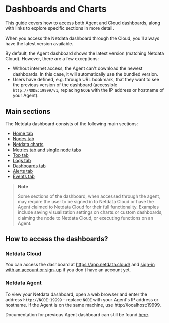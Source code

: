 # Dashboards and Charts

This guide covers how to access both Agent and Cloud dashboards, along with links to explore specific sections in more detail.

When you access the Netdata dashboard through the Cloud, you'll always have the latest version available.

By default, the Agent dashboard shows the latest version (matching Netdata Cloud). However, there are a few exceptions:

- Without internet access, the Agent can't download the newest dashboards. In this case, it will automatically use the bundled version.
- Users have defined, e.g. through URL bookmark, that they want to see the previous version of the dashboard (accessible `http://NODE:19999/v1`, replacing `NODE` with the IP address or hostname of your Agent).

## Main sections

The Netdata dashboard consists of the following main sections:

- [Home tab](/docs/dashboards-and-charts/home-tab.md)
- [Nodes tab](/docs/dashboards-and-charts/nodes-tab.md)
- [Netdata charts](/docs/dashboards-and-charts/netdata-charts.md)
- [Metrics tab and single node tabs](/docs/dashboards-and-charts/metrics-tab-and-single-node-tabs.md)
- [Top tab](/docs/dashboards-and-charts/top-tab.md)
- [Logs tab](/docs/dashboards-and-charts/logs-tab.md)
- [Dashboards tab](/docs/dashboards-and-charts/dashboards-tab.md)
- [Alerts tab](/docs/dashboards-and-charts/alerts-tab.md)
- [Events tab](/docs/dashboards-and-charts/events-feed.md)

> **Note**
>
> Some sections of the dashboard, when accessed through the agent, may require the user to be signed in to Netdata Cloud or have the Agent claimed to Netdata Cloud for their full functionality. Examples include saving visualization settings on charts or custom dashboards, claiming the node to Netdata Cloud, or executing functions on an Agent.

## How to access the dashboards?

### Netdata Cloud

You can access the dashboard at <https://app.netdata.cloud/> and [sign-in with an account or sign-up](/docs/netdata-cloud/authentication-and-authorization/README.md) if you don't have an account yet.

### Netdata Agent

To view your Netdata dashboard, open a web browser and enter the address `http://NODE:19999`  - replace `NODE` with your Agent's IP address or hostname. If the Agent is on the same machine, use http://localhost:19999.

Documentation for previous Agent dashboard can still be found [here](/src/web/gui/README.md).
